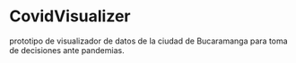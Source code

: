 # CovidVisualizer

prototipo de visualizador de datos de la ciudad de Bucaramanga para toma de decisiones ante pandemias.